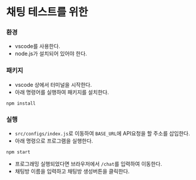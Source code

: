 # 채팅 테스트를 위한

### 환경

- vscode를 사용한다.
- node.js가 설치되어 있어야 한다.

### 패키지

- vscode 상에서 터미널을 시작한다.
- 아래 명령어를 실행하여 패키지를 설치한다.

```shell
npm install
```

### 실행

- `src/configs/index.js`로 이동하여 `BASE_URL`에 API요청을 할 주소를 삽입한다.
- 아래 명령으로 프로그램을 실행한다.

```shell
npm start
```

- 프로그래밍 실행되었다면 브라우저에서 `/chat`를 입력하여 이동한다.
- 채팅방 이름을 입력하고 채팅방 생성버튼을 클릭한다.
